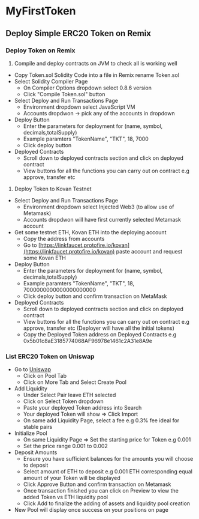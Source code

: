 # MyFirstToken
## Deploy Simple ERC20 Token on Remix

### Deploy Token on Remix 

1. Compile and deploy contracts on JVM to check all is working well 

- Copy Token.sol Solidity Code into a file in Remix rename Token.sol
- Select Solidity Compiler Page
  - On Compiler Options dropdown select 0.8.6 version
  - Click "Compile Token.sol" button
- Select Deploy and Run Transactions Page
  - Environment dropdown select JavaScript VM
  - Accounts dropdwon -> pick any of the accounts in dropdown
- Deploy Button
  - Enter the parameters for deployment for (name, symbol, decimals,totalSupply) 
  - Example paramters "TokenName", "TKT", 18, 7000
  - Click deploy button
- Deployed Contracts
  - Scroll down to deployed contracts section and click on deployed contract
  - View buttons for all the functions you can carry out on contract e.g approve, transfer etc

1. Deploy Token to Kovan Testnet

- Select Deploy and Run Transactions Page
  - Environment dropdown select Injected Web3 (to allow use of Metamask)
  - Accounts dropdwon will have first currently selected Metamask account
- Get some testnet ETH, Kovan ETH into the deploying account 
  - Copy the address from accounts 
  - Go to [https://linkfaucet.protofire.io/kovan](https://linkfaucet.protofire.io/kovan) paste account and request some Kovan ETH
- Deploy Button
  - Enter the parameters for deployment for (name, symbol, decimals,totalSupply) 
  - Example paramters "TokenName", "TKT", 18, 7000000000000000000000
  - Click deploy button and confirm transaction on MetaMask
- Deployed Contracts
  - Scroll down to deployed contracts section and click on deployed contract
  - View buttons for all the functions you can carry out on contract e.g approve, transfer etc (Deployer will have all the initial tokens)
  - Copy the Deployed Token address on Deployed Contracts e.g 0x5b01c8aE3185774068AF96978e1461c2A31e8A9e

### List ERC20 Token on Uniswap 

- Go to [Uniswap](https://app.uniswap.org/)
  - Click on Pool Tab
  - Click on More Tab and Select Create Pool
- Add Liquidity 
  - Under Select Pair leave ETH selected 
  - Click on Select Token dropdown 
  - Paste your deployed Token address into Search 
  - Your deployed Token will show => Click Import 
  - On same add Liquidity Page, select a fee e.g 0.3% fee ideal for stable pairs
- Initialize Pool 
  - On same Liquidity Page => Set the starting price for Token e.g 0.001
  - Set the price range 0.001 to 0.002
- Deposit Amounts 
  - Ensure you have sufficient balances for the amounts you will choose to deposit 
  - Select amount of ETH to deposit e.g 0.001 ETH corresponding equal amount of your Token will be displayed
  - Click Approve Button and confirm transaction on Metamask
  - Once transaction finished you can click on Preview to view the added Token vs ETH liquidity pool 
  - Click Add to finalize the adding of assets and liquidity pool creation
- New Pool will display once success on your positions on page 




